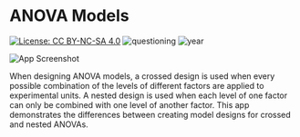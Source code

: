# ANOVA Models

[![License: CC BY-NC-SA 4.0](https://img.shields.io/badge/License-CC%20BY--NC--SA%204.0-lightgrey.svg)](https://creativecommons.org/licenses/by-nc-sa/4.0/) ![questioning](https://img.shields.io/badge/lifecycle-questioning-blue) ![year](https://img.shields.io/badge/year-2018-lightgrey)

![App Screenshot](https://sites.psu.edu/shinyapps/files/2018/12/anmods-1200x579.png)

When designing ANOVA models, a crossed design is used when every possible combination of the levels of different factors are applied to experimental units. A nested design is used when each level of one factor can only be combined with one level of another factor. This app demonstrates the differences between creating model designs for crossed and nested ANOVAs.
